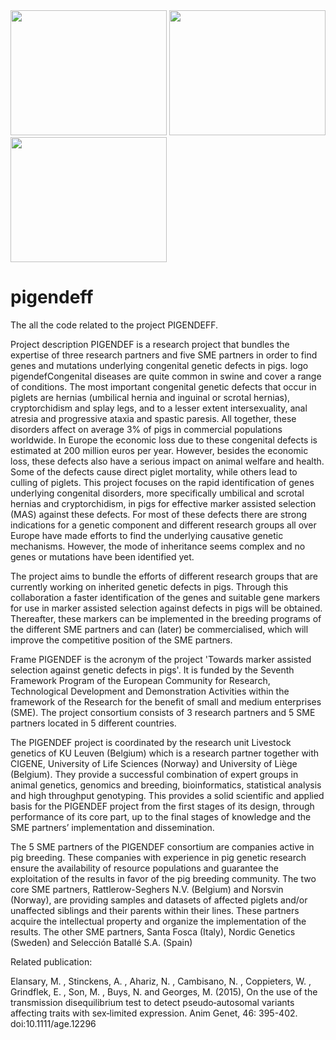 <img src="https://www.biw.kuleuven.be/GENLOG/Pigendef/Images/Pigendef.jpg" width="250" height="200" />
<img src="https://www.biw.kuleuven.be/GENLOG/Pigendef/Images/EU.jpg" width="250" height="200" />
<img src="https://www.biw.kuleuven.be/genlog/livgen/pictures/logo_pig.png" width="250" height="200" />


# pigendeff

The all the code related to the project PIGENDEFF.

Project description
PIGENDEF is a research project that bundles the expertise of three research partners and five SME partners in order to find genes and mutations underlying congenital genetic defects in pigs. 
logo pigendefCongenital diseases are quite common in swine and cover a range of conditions. The most important congenital genetic defects that occur in piglets are hernias (umbilical hernia and inguinal or scrotal hernias), cryptorchidism and splay legs, and to a lesser extent intersexuality, anal atresia and progressive ataxia and spastic paresis. All together, these disorders affect on average 3% of pigs in commercial populations worldwide. In Europe the economic loss due to these congenital defects is estimated at 200 million euros per year. However, besides the economic loss, these defects also have a serious impact on animal welfare and health. Some of the defects cause direct piglet mortality, while others lead to culling of piglets. 
This project focuses on the rapid identification of genes underlying congenital disorders, more specifically umbilical and scrotal hernias and cryptorchidism, in pigs for effective marker assisted selection (MAS) against these defects. For most of these defects there are strong indications for a genetic component and different research groups all over Europe have made efforts to find the underlying causative genetic mechanisms. However, the mode of inheritance seems complex and no genes or mutations have been identified yet.

The project aims to bundle the efforts of different research groups that are currently working on inherited genetic defects in pigs. Through this collaboration a faster identification of the genes and suitable gene markers for use in marker assisted selection against defects in pigs will be obtained. Thereafter, these markers can be implemented in the breeding programs of the different SME partners and can (later) be commercialised, which will improve the competitive position of the SME partners. 

Frame
PIGENDEF is the acronym of the project 'Towards marker assisted selection against genetic defects in pigs'. It is funded by the Seventh Framework Program of the European Community for Research, Technological Development and Demonstration Activities within the framework of the Research for the benefit of small and medium enterprises (SME). The project consortium consists of 3 research partners and 5 SME partners located in 5 different countries.

The PIGENDEF project is coordinated by the research unit Livestock genetics of KU Leuven (Belgium) which is a research partner together with CIGENE, University of Life Sciences (Norway) and University of Liège (Belgium). They provide a successful combination of expert groups in animal genetics, genomics and breeding, bioinformatics, statistical analysis and high throughput genotyping. This provides a solid scientific and applied basis for the PIGENDEF project from the first stages of its design, through performance of its core part, up to the final stages of knowledge and the SME partners’ implementation and dissemination.

The 5 SME partners of the PIGENDEF consortium are companies active in pig breeding. These companies with experience in pig genetic research ensure the availability of resource populations and guarantee the exploitation of the results in favor of the pig breeding community. The two core SME partners, Rattlerow-Seghers N.V. (Belgium) and Norsvin (Norway), are providing samples and datasets of affected piglets and/or unaffected siblings and their parents within their lines. These partners acquire the intellectual property and organize the implementation of the results. The other SME partners, Santa Fosca (Italy), Nordic Genetics (Sweden) and Selección Batallé S.A. (Spain)


Related publication:

Elansary, M. , Stinckens, A. , Ahariz, N. , Cambisano, N. , Coppieters, W. , Grindflek, E. , Son, M. , Buys, N. and Georges, M. (2015), On the use of the transmission disequilibrium test to detect pseudo‐autosomal variants affecting traits with sex‐limited expression. Anim Genet, 46: 395-402. doi:10.1111/age.12296
